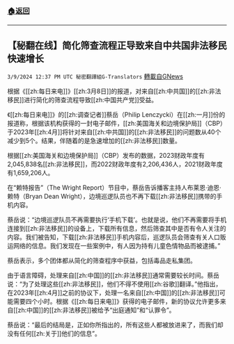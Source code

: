 ###  [:house:返回](README.md)
---


## 【秘翻在线】简化筛查流程正导致来自中共国非法移民快速增长
`3/9/2024 12:37 PM UTC 秘密翻譯組G-Translators` [轉載自GNews](https://gnews.org/articles/2379813)

根据《[[zh:每日来电]]》[[zh:3月8日]]的报道，对来自[[zh:中共国]]的[[zh:非法移民]]进行简化的筛查流程导致[[zh:中国共产党]]受益。

《[[zh:每日来电]]》的[[zh:调查记者]]蔡岳（Philip Lenczycki）在[[zh:一月]]份的报道称，根据该机构获得的一封电子邮件，[[zh:美国海关和边境保护局]]（CBP）于2023年[[zh:4月]]将针对来自[[zh:中共国]]的[[zh:非法移民]]的问题数从40个减少到5个。结果，伴随着的是急速增加的[[zh:非法移民]]数量。

根据[[zh:美国海关和边境保护局]]（CBP）发布的数据，2023财政年度有2,045,838名[[zh:非法移民]]，而2022财政年度有2,206,436人，2021财政年度有1,659,206人。

在“赖特报告”（The Wright Report）节目中，蔡岳告诉播客主持人布莱恩·迪恩·赖特（Bryan Dean Wright），边境巡逻队员也不再下载[[zh:非法移民]]携带的手机内容。

蔡岳说：“边境巡逻队员不再需要执行‘手机下载’。也就是说，他们不再需要将手机连接到[[zh:非法移民]]的设备上，下载所有信息，然后筛查其中是否有令人关注的内容。我们被告知，下载[[zh:非法移民]]手机内容后，巡逻队员会筛查有关人口贩运网络的信息。我们发现在一些案例中，有人因为持有儿童色情物品而被逮捕。”

蔡岳表示，多个团体都从简化的筛查程序中获益，包括毒品走私集团。

由于语言障碍，处理来自[[zh:中国]]的[[zh:非法移民]]通常需要较长时间。蔡岳说：“为了处理这些[[zh:非法移民]]，他们不得不使用[[zh:谷歌]]翻译。”他指出，在2023年[[zh:4月]]之前的协议下，处理一名来自[[zh:中国]]的[[zh:非法移民]]可能需要四个小时。根据《[[zh:每日来电]]》获得的电子邮件，新的协议允许更多来自[[zh:中国]]的[[zh:非法移民]]被给予“出庭通知”和“认罪令”。

蔡岳说：“最后的结局是，正如你所指出的，所有这些人都被放进来了，而我们却没有任何[[zh:关于]]他们的信息”。
